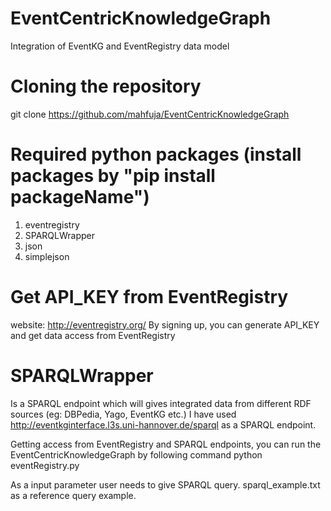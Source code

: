 # EventCentricKnowledgeGraph
Integration of EventKG and EventRegistry data model

# Cloning the repository
git clone https://github.com/mahfuja/EventCentricKnowledgeGraph

# Required python packages (install packages by "pip install packageName")
1. eventregistry
2. SPARQLWrapper
3. json
4. simplejson

# Get API_KEY from EventRegistry
website: http://eventregistry.org/
By signing up, you can generate API_KEY and get data access from EventRegistry

# SPARQLWrapper
Is a SPARQL endpoint which will gives integrated data from different RDF sources (eg: DBPedia, Yago, EventKG etc.)
I have used http://eventkginterface.l3s.uni-hannover.de/sparql as a SPARQL endpoint.

Getting access from EventRegistry and SPARQL endpoints,
you can run the EventCentricKnowledgeGraph by following command 
python eventRegistry.py

As a input parameter user needs to give SPARQL query.
sparql_example.txt as a reference query example.
